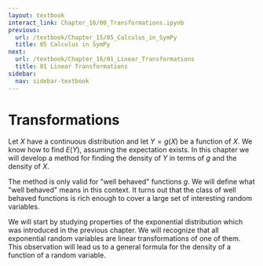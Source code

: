 ```yaml
---
layout: textbook
interact_link: Chapter_16/00_Transformations.ipynb
previous:
  url: /textbook/Chapter_15/05_Calculus_in_SymPy
  title: 05 Calculus in SymPy
next:
  url: /textbook/Chapter_16/01_Linear_Transformations
  title: 01 Linear Transformations
sidebar:
  nav: sidebar-textbook
---
```


# Transformations #

Let $X$ have a continuous distribution and let $Y = g(X)$ be a function of $X$. We know how to find $E(Y)$, assuming the expectation exists. In this chapter we will develop a method for finding the density of $Y$ in terms of $g$ and the density of $X$. 

The method is only valid for "well behaved" functions $g$. We will define what "well behaved" means in this context. It turns out that the class of well behaved functions is rich enough to cover a large set of interesting random variables.

We will start by studying properties of the exponential distribution which was introduced in the previous chapter. We will recognize that all exponential random variables are linear transformations of one of them. This observation will lead us to a general formula for the density of a function of a random variable.
